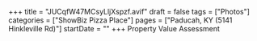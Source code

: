 +++
title = "JUCqfW47MCsyLljXspzf.avif"
draft = false
tags = ["Photos"]
categories = ["ShowBiz Pizza Place"]
pages = ["Paducah, KY (5141 Hinkleville Rd)"]
startDate = ""
+++
Property Value Assessment
